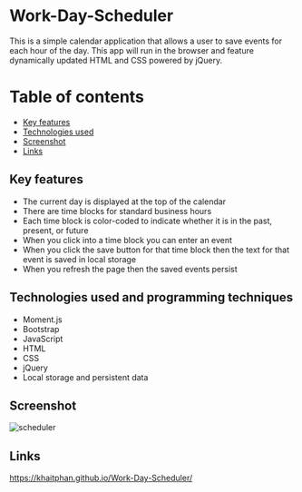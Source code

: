 # Work-Day-Scheduler

This is a simple calendar application that allows a user to save events for each hour of the day. This app will run in the browser and feature dynamically updated HTML and CSS powered by jQuery.


Table of contents
=================

<!--ts-->
   * [Key features](#Key-features)
   * [Technologies used](##-Technologies-used-and-programming-techniques)
   * [Screenshot](##-Screenshot)
   * [Links](##-Links)
<!--te-->


## Key features

* The current day is displayed at the top of the calendar
* There are time blocks for standard business hours
* Each time block is color-coded to indicate whether it is in the past, present, or future
* When you click into a time block you can enter an event
* When you click the save button for that time block then the text for that event is saved in local storage
* When you refresh the page then the saved events persist

## Technologies used and programming techniques

* Moment.js
* Bootstrap
* JavaScript
* HTML
* CSS
* jQuery
* Local storage and persistent data

## Screenshot
![scheduler](https://user-images.githubusercontent.com/74043730/107032228-92176a80-6807-11eb-8610-ca13894f46dc.PNG)
## Links
https://khaitphan.github.io/Work-Day-Scheduler/
